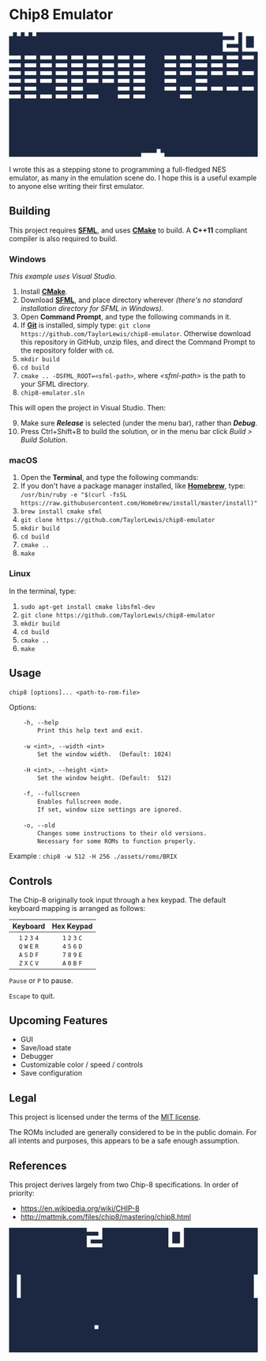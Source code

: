 # Chip8 Emulator

![Brix](/docs/screenshots/BRIX.gif)

I wrote this as a stepping stone to programming a full-fledged NES emulator, as many in the emulation scene do. I hope this is a useful example to anyone else writing their first emulator.

## Building

This project requires **[SFML](https://www.sfml-dev.org/)**, and uses **[CMake](https://cmake.org/)** to build. A **C++11** compliant compiler is also required to build.

### Windows

*This example uses Visual Studio.*

1. Install **[CMake](https://cmake.org/download/)**.
2. Download **[SFML](https://www.sfml-dev.org/download.php)**, and place directory wherever *(there's no standard installation directory for SFML in Windows)*.
3. Open **Command Prompt**, and type the following commands in it.
4. If **[Git](https://git-scm.com/download/win)** is installed, simply type: `git clone https://github.com/TaylorLewis/chip8-emulator`. Otherwise download this repository in GitHub, unzip files, and direct the Command Prompt to the repository folder with `cd`.
5. `mkdir build`
6. `cd build`
7. `cmake .. -DSFML_ROOT=<sfml-path>`, where *\<sfml-path>* is the path to your SFML directory.
8. `chip8-emulator.sln`

This will open the project in Visual Studio. Then:

9. Make sure _**Release**_ is selected (under the menu bar), rather than _**Debug**_.
10. Press Ctrl+Shift+B to build the solution, or in the menu bar click *Build > Build Solution*.


### macOS

1. Open the **Terminal**, and type the following commands:
2. If you don't have a package manager installed, like **[Homebrew](https://brew.sh/)**, type:
`/usr/bin/ruby -e "$(curl -fsSL https://raw.githubusercontent.com/Homebrew/install/master/install)"`
3. `brew install cmake sfml`
4. `git clone https://github.com/TaylorLewis/chip8-emulator`
5. `mkdir build`
6. `cd build`
7. `cmake ..`
8. `make`

### Linux

In the terminal, type:

1. `sudo apt-get install cmake libsfml-dev`
2. `git clone https://github.com/TaylorLewis/chip8-emulator`
3. `mkdir build`
4. `cd build`
5. `cmake ..`
6. `make`

## Usage


`chip8 [options]... <path-to-rom-file>`

Options:
```
    -h, --help 
    	Print this help text and exit.
        
    -w <int>, --width <int>
    	Set the window width.  (Default: 1024)
        
    -H <int>, --height <int>
    	Set the window height. (Default:  512)

    -f, --fullscreen
        Enables fullscreen mode.
        If set, window size settings are ignored.
    
    -o, --old
        Changes some instructions to their old versions.
        Necessary for some ROMs to function properly.
```
    
Example : `chip8 -w 512 -H 256 ./assets/roms/BRIX`

## Controls

The Chip-8 originally took input through a hex keypad. The default keyboard mapping is arranged as follows:

| Keyboard | Hex Keypad |
| :---:|:---: |
| `1` `2` `3` `4`<br>`Q` `W` `E` `R`<br>`A` `S` `D` `F`<br>`Z` `X` `C` `V` | `1` `2` `3` `C`<br>`4` `5` `6` `D`<br>`7` `8` `9` `E`<br>`A` `0` `B` `F` |

`Pause` or `P` to pause.

`Escape` to quit.

## Upcoming Features

* GUI
* Save/load state
* Debugger
* Customizable color / speed / controls
* Save configuration

## Legal

This project is licensed under the terms of the [MIT license](https://tldrlegal.com/license/mit-license).

The ROMs included are generally considered to be in the public domain. For all intents and purposes, this appears to be a safe enough assumption.

## References

This project derives largely from two Chip-8 specifications. In order of priority:
* https://en.wikipedia.org/wiki/CHIP-8
* http://mattmik.com/files/chip8/mastering/chip8.html

![Pong](/docs/screenshots/PONG.gif)
